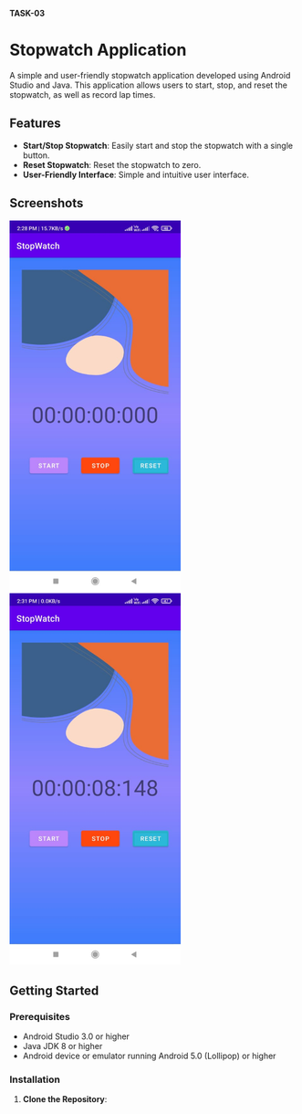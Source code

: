 **TASK-03**

# Stopwatch Application

A simple and user-friendly stopwatch application developed using Android Studio and Java. This application allows users to start, stop, and reset the stopwatch, as well as record lap times.

## Features

- **Start/Stop Stopwatch**: Easily start and stop the stopwatch with a single button.
- **Reset Stopwatch**: Reset the stopwatch to zero.
- **User-Friendly Interface**: Simple and intuitive user interface.

## Screenshots

<img src="https://github.com/Keerthana27cse/Prasunet_AD_03/blob/main/assets/WhatsApp%20Image%202024-07-06%20at%2014.28.29_dd8337de.jpg" alt="Start Screen" width="300">

<img src="https://github.com/Keerthana27cse/Prasunet_AD_03/blob/main/assets/WhatsApp%20Image%202024-07-06%20at%2014.31.26_5cb0d420.jpg" alt="Stop Screen" width="300">


## Getting Started

### Prerequisites

- Android Studio 3.0 or higher
- Java JDK 8 or higher
- Android device or emulator running Android 5.0 (Lollipop) or higher

### Installation

1. **Clone the Repository**:
   ```bash






